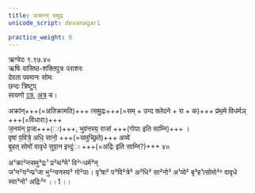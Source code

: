 ```yaml
---
title: अक्रान्त् समुद्रः
unicode_script: devanagari

practice_weight: 0
---
```


ऋग्वेदः  ९.९७.४०  
ऋषिः  वासिष्ठ-शक्तिपुत्रः पराशरः  
देवता  पवमानः सोमः  
छन्दः  त्रिष्टुप्  
सायणो [ऽत्र](https://archive.org/stream/RgVedaWithSayanasCommentaryPart4/rv_sayanabhasya_part4#page/n323/mode/2up&sa=D&ust=1542425956308000), [अत्र](http://192.155.224.66/stage/rigveda-samhita/describe/rikMandala/009.097.040) च।

अक्रा॑न्+++(=अतिक्रामति)+++ त्समु॒द्रः+++(=सम् + उन्द क्लेदने + रा + क)+++ प्र॑थ॒मे विध॑र्मञ् +++(=विधाराः)+++  
ज॒नय॑न् प्र॒जा+++(ः)+++, भुव॑नस्य॒ राजा॑ +++(गोपाः इति साम्नि)+++ ।  
वृषा॑ प॒वित्रे॒ अधि॒ सानो॒ +++(=समुच्छ्रिते)+++ अव्ये॑  
बृ॒हत् सोमो॑ वावृधे सुवा॒न इन्दु॑ः +++(=अद्रिः इति साम्नि?)+++ ४०

अ¹क्रा²न्त्समु³द्रः¹ प्र²थ³मे¹ वि²ᵁधर्म³न्  
ज¹न²य³न्प्र¹जा भु²ᴿवनस्य³ गो²पाः। वृ¹षा² प³वि²त्रे³ अ²धि³ सा²नो³ अ¹व्ये² बृ³ह¹त्सोमो²ᴿ वावृधे स्वा³नो¹ अद्रिः²ᴿ ।।1 ।।
